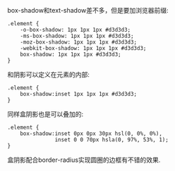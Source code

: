 box-shadow和text-shadow差不多，但是要加浏览器前缀:

```
.element {
	-o-box-shadow: 1px 1px 1px #d3d3d3;
	-ms-box-shadow: 1px 1px 1px #d3d3d3;
	-moz-box-shadow: 1px 1px 1px #d3d3d3;
	-webkit-box-shadow: 1px 1px 1px #d3d3d3;
	box-shadow: 1px 1px 1px #d3d3d3;
}
```

和阴影可以定义在元素的内部:

```
.element {
	box-shadow:inset 1px 1px 1px #d3d3d3;
}
```

同样盒阴影也是可以叠加的:

```
.element {
	box-shadow:inset 0px 0px 30px hsl(0, 0%, 0%), 
	           inset 0 0 70px hsla(0, 97%, 53%, 1);
}
```

盒阴影配合border-radius实现圆圈的边框有不错的效果.